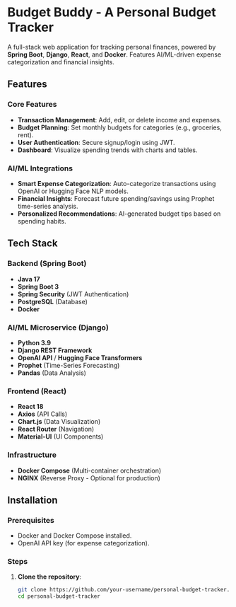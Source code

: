 # Budget Buddy - A Personal Budget Tracker

A full-stack web application for tracking personal finances, powered by **Spring Boot**, **Django**, **React**, and **Docker**. Features AI/ML-driven expense categorization and financial insights.


## Features

### Core Features
- **Transaction Management**: Add, edit, or delete income and expenses.
- **Budget Planning**: Set monthly budgets for categories (e.g., groceries, rent).
- **User Authentication**: Secure signup/login using JWT.
- **Dashboard**: Visualize spending trends with charts and tables.

### AI/ML Integrations
- **Smart Expense Categorization**: Auto-categorize transactions using OpenAI or Hugging Face NLP models.
- **Financial Insights**: Forecast future spending/savings using Prophet time-series analysis.
- **Personalized Recommendations**: AI-generated budget tips based on spending habits.

## Tech Stack

### Backend (Spring Boot)
- **Java 17**
- **Spring Boot 3**
- **Spring Security** (JWT Authentication)
- **PostgreSQL** (Database)
- **Docker**

### AI/ML Microservice (Django)
- **Python 3.9**
- **Django REST Framework**
- **OpenAI API** / **Hugging Face Transformers**
- **Prophet** (Time-Series Forecasting)
- **Pandas** (Data Analysis)

### Frontend (React)
- **React 18**
- **Axios** (API Calls)
- **Chart.js** (Data Visualization)
- **React Router** (Navigation)
- **Material-UI** (UI Components)

### Infrastructure
- **Docker Compose** (Multi-container orchestration)
- **NGINX** (Reverse Proxy - Optional for production)

## Installation

### Prerequisites
- Docker and Docker Compose installed.
- OpenAI API key (for expense categorization).

### Steps
1. **Clone the repository**:
   ```bash
   git clone https://github.com/your-username/personal-budget-tracker.git
   cd personal-budget-tracker
